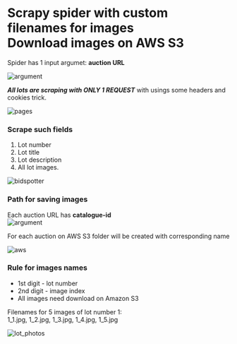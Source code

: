 # Scrapy spider with custom filenames for images<br/>Download images on AWS S3

Spider has 1 input argumet: **auction URL**

![argument](https://i.imgur.com/RZn6l1V.jpg)

**_All lots are scraping with ONLY 1 REQUEST_** with usings some headers and cookies trick.

![pages](https://i.imgur.com/oG3xtK1.png)

### Scrape such fields
1. Lot number
2. Lot title
3. Lot description
4. All lot images.

![bidspotter](https://i.imgur.com/iAMLYmH.png)

### Path for saving images
Each auction URL has **catalogue-id**  
![argument](https://i.imgur.com/RZn6l1V.jpg)

For each auction on AWS S3 folder will be created with corresponding name

![aws](https://i.imgur.com/gHsGHVz.jpg)

### Rule for images names
* 1st digit - lot number
* 2nd digit - image index
* All images need download on Amazon S3

Filenames for 5 images of lot number 1:  
1_1.jpg, 1_2.jpg, 1_3.jpg, 1_4.jpg, 1_5.jpg

![lot_photos](https://i.imgur.com/pp6DLUb.jpg)
